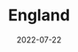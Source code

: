 ---
title: "England"
heading: "Unenlightened"
date: 2022-07-22
# date: 2022-08-08
image: "/flags/gb.png"
---